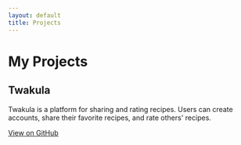 ```yaml
---
layout: default
title: Projects
---
```


<div class="projects">
  <h1>My Projects</h1>
  <div class="project">
    <h2>Twakula</h2>
    <p>Twakula is a platform for sharing and rating recipes. Users can create accounts, share their favorite recipes, and rate others' recipes.</p>
    <a href="https://github.com/khayo254/twakula_backend" target="_blank">View on GitHub</a>
  </div>
  <!-- Add more projects as needed -->
</div>

